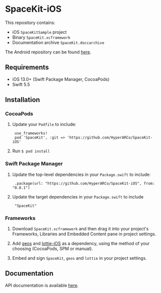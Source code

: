 # SpaceKit-iOS

This repository contains: 
* iOS `SpaceKitSample` project 
* Binary `SpaceKit.xcframework`
* Documentation archive `SpaceKit.doccarchive`

The Android repository can be found [here](https://github.com/HyperARCo/SpaceKit-Android).

## Requirements

* iOS 13.0+ (Swift Package Manager, CocoaPods)
* Swift 5.5

## Installation

### CocoaPods

1. Update your `Podfile` to include:

        use_frameworks!
        pod 'SpaceKit', :git => 'https://github.com/HyperARCo/SpaceKit-iOS'

2. Run `$ pod install`

### Swift Package Manager

1. Update the top-level dependencies in your `Package.swift` to include:

        .package(url: "https://github.com/HyperARCo/SpaceKit-iOS", from: "0.0.1")

2. Update the target dependencies in your `Package.swift` to include

        "SpaceKit"

### Frameworks

1. Download `SpaceKit.xcframework` and then drag it into your project's Frameworks, Libraries and Embedded Content pane in project settings.

2. Add [geos](https://github.com/GEOSwift/geos) and [lottie-iOS](https://github.com/airbnb/lottie-ios) as a dependency, using the method of your choosing (CocoaPods, SPM or manual).

3. Embed and sign `SpaceKit`, `geos` and `lottie` in your project settings. 

## Documentation

API documentation is available [here](https://HyperARCo.github.io/SpaceKit-iOS/documentation/spacekit/).
